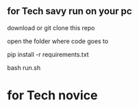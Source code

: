 
## for Tech savy run on your pc

download or git clone this repo 

open the folder where code goes to


pip install -r requirements.txt

bash run.sh 



# for Tech novice 




